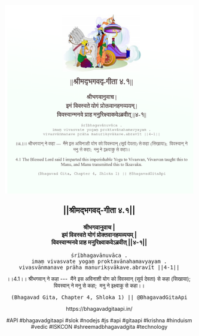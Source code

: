 <img src="../../asset/BG_4_1.png"/>
<center><h2>||श्रीमद्‍भगवद्‍-गीता ४.१||</h2>
<h3>श्रीभगवानुवाच |<br/>इमं विवस्वते योगं प्रोक्तवानहमव्ययम् |<br/>विवस्वान्मनवे प्राह मनुरिक्ष्वाकवेऽब्रवीत् ||४-१||</h3>
<pre>śrībhagavānuvāca .<br/>imaṃ vivasvate yogaṃ proktavānahamavyayam .<br/>vivasvānmanave prāha manurikṣvākave.abravīt ||4-1||</pre>
<p>।।4.1।। श्रीभगवान् ने कहा ---  मैंने इस अविनाशी योग को विवस्वान् (सूर्य देवता) से कहा (सिखाया);  विवस्वान् ने मनु से कहा;  मनु ने इक्ष्वाकु से कहा।।</p>
<pre>(Bhagavad Gita, Chapter 4, Shloka 1) || @BhagavadGitaApi</pre><p>https://bhagavadgitaapi.in/</p><p>#API #bhagavadgitaapi #slok #nodejs #js #api #gitaapi #krishna #hinduism #vedic #ISKCON #shreemadbhagavadgita #technology</p></center>